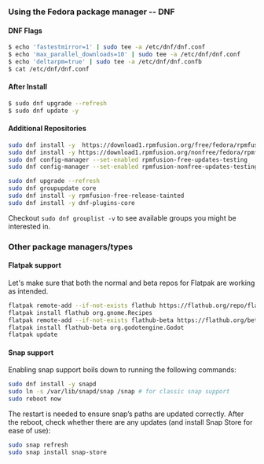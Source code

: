 ### Using the Fedora package manager -- DNF

#### DNF Flags

```bash
$ echo 'fastestmirror=1' | sudo tee -a /etc/dnf/dnf.conf
$ echo 'max_parallel_downloads=10' | sudo tee -a /etc/dnf/dnf.conf
$ echo 'deltarpm=true' | sudo tee -a /etc/dnf/dnf.confb
$ cat /etc/dnf/dnf.conf
```

#### After Install

````bash
$ sudo dnf upgrade --refresh
$ sudo dnf update -y
````

#### Additional Repositories

```bash
sudo dnf install -y  https://download1.rpmfusion.org/free/fedora/rpmfusion-free-release-$(rpm -E %fedora).noarch.rpm
sudo dnf install -y https://download1.rpmfusion.org/nonfree/fedora/rpmfusion-nonfree-release-$(rpm -E %fedora).noarch.rpm
sudo dnf config-manager --set-enabled rpmfusion-free-updates-testing
sudo dnf config-manager --set-enabled rpmfusion-nonfree-updates-testing

sudo dnf upgrade --refresh
sudo dnf groupupdate core
sudo dnf install -y rpmfusion-free-release-tainted
sudo dnf install -y dnf-plugins-core
```

Checkout `sudo dnf grouplist -v` to see available groups you might be interested in.

### Other package managers/types

#### Flatpak support

Let's make sure that both the normal and beta repos for Flatpak are working as intended.

```bash
flatpak remote-add --if-not-exists flathub https://flathub.org/repo/flathub.flatpakrepo
flatpak install flathub org.gnome.Recipes
flatpak remote-add --if-not-exists flathub-beta https://flathub.org/beta-repo/flathub-beta.flatpakrepo
flatpak install flathub-beta org.godotengine.Godot
flatpak update
```

#### Snap support

Enabling snap support boils down to running the following commands:

```bash
sudo dnf install -y snapd
sudo ln -s /var/lib/snapd/snap /snap # for classic snap support
sudo reboot now
```

The restart is needed to ensure snap’s paths are updated correctly. After the reboot, check whether there are any updates (and install Snap Store for ease of use):

```bash
sudo snap refresh
sudo snap install snap-store
```